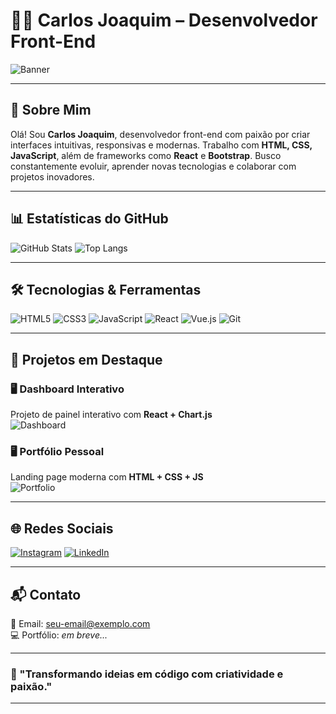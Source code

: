# 👨‍💻 Carlos Joaquim – Desenvolvedor Front-End

![Banner](https://user-images.githubusercontent.com/105131652/186226747-206a5cb6-0390-445f-9ab7-aaa88827750e.jpg)

---

## 📌 Sobre Mim

Olá! Sou **Carlos Joaquim**, desenvolvedor front-end com paixão por criar interfaces intuitivas, responsivas e modernas. Trabalho com **HTML, CSS, JavaScript**, além de frameworks como **React** e **Bootstrap**. Busco constantemente evoluir, aprender novas tecnologias e colaborar com projetos inovadores.

---

## 📊 Estatísticas do GitHub

![GitHub Stats](https://github-readme-stats.vercel.app/api?username=CarlosJoaquim&show_icons=true&theme=radical)
![Top Langs](https://github-readme-stats.vercel.app/api/top-langs/?username=CarlosJoaquim&layout=compact&theme=radical)

---

## 🛠️ Tecnologias & Ferramentas

![HTML5](https://img.shields.io/badge/HTML5-E34F26?style=for-the-badge&logo=html5&logoColor=white)
![CSS3](https://img.shields.io/badge/CSS3-1572B6?style=for-the-badge&logo=css3&logoColor=white)
![JavaScript](https://img.shields.io/badge/JavaScript-F7DF1E?style=for-the-badge&logo=javascript&logoColor=black)
![React](https://img.shields.io/badge/React-61DAFB?style=for-the-badge&logo=react&logoColor=black)
![Vue.js](https://img.shields.io/badge/Vue.js-4FC08D?style=for-the-badge&logo=vue.js&logoColor=white)
![Git](https://img.shields.io/badge/Git-F05032?style=for-the-badge&logo=git&logoColor=white)

---

## 💼 Projetos em Destaque

### 🖥️ Dashboard Interativo
Projeto de painel interativo com **React + Chart.js**  
![Dashboard](https://github.com/WV-Wesley-Victor/Projeto-Dashboard/raw/main/screenshot.png)

### 🖥️ Portfólio Pessoal
Landing page moderna com **HTML + CSS + JS**  
![Portfolio](https://github.com/sushantgb/sushantgb/raw/main/portfolio.png)

---

## 🌐 Redes Sociais

[![Instagram](https://img.shields.io/badge/@carlinhos.joaquim-E4405F?style=for-the-badge&logo=instagram&logoColor=white)](https://www.instagram.com/carlinhos.joaquim)
[![LinkedIn](https://img.shields.io/badge/LinkedIn-0077B5?style=for-the-badge&logo=linkedin&logoColor=white)](https://ao.linkedin.com/in/carlos-joaquim-104284328/pt?trk=public_profile_samename-profile)

---

## 📬 Contato

📧 Email: [seu-email@exemplo.com](mailto:carlosjoaquim6790@gmail.com)  
💻 Portfólio: *em breve...*

---

### 🚀 "Transformando ideias em código com criatividade e paixão."

---


